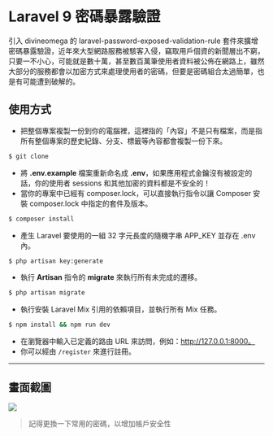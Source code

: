 # Laravel 9 密碼暴露驗證

引入 divineomega 的 laravel-password-exposed-validation-rule 套件來擴增密碼暴露驗證，近年來大型網路服務被駭客入侵，竊取用戶個資的新聞層出不窮，只要一不小心，可能就是數十萬，甚至數百萬筆使用者資料被公佈在網路上，雖然大部分的服務都會以加密方式來處理使用者的密碼，但要是密碼組合太過簡單，也是有可能遭到破解的。

## 使用方式
- 把整個專案複製一份到你的電腦裡，這裡指的「內容」不是只有檔案，而是指所有整個專案的歷史紀錄、分支、標籤等內容都會複製一份下來。
```sh
$ git clone
```
- 將 __.env.example__ 檔案重新命名成 __.env__，如果應用程式金鑰沒有被設定的話，你的使用者 sessions 和其他加密的資料都是不安全的！
- 當你的專案中已經有 composer.lock，可以直接執行指令以讓 Composer 安裝 composer.lock 中指定的套件及版本。
```sh
$ composer install
```
- 產生 Laravel 要使用的一組 32 字元長度的隨機字串 APP_KEY 並存在 .env 內。
```sh
$ php artisan key:generate
```
- 執行 __Artisan__ 指令的 __migrate__ 來執行所有未完成的遷移。
```sh
$ php artisan migrate
```
- 執行安裝 Laravel Mix 引用的依賴項目，並執行所有 Mix 任務。
```sh
$ npm install && npm run dev
```
- 在瀏覽器中輸入已定義的路由 URL 來訪問，例如：http://127.0.0.1:8000。
- 你可以經由 `/register` 來進行註冊。

----

## 畫面截圖
![](https://i.imgur.com/GnL6r7h.png)
> 記得更換一下常用的密碼，以增加帳戶安全性
